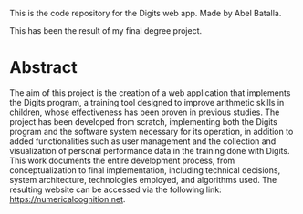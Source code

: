 This is the code repository for the Digits web app.
Made by Abel Batalla.

This has been the result of my final degree project.

# Abstract
The aim of this project is the creation of a web application that implements the Digits program, a training tool designed to improve arithmetic skills in children, whose effectiveness has been proven in previous studies. The project has been developed from scratch, implementing both the Digits program and the software system necessary for its operation, in addition to added functionalities such as user management and the collection and visualization of personal performance data in the training done with Digits.
This work documents the entire development process, from conceptualization to final implementation, including technical decisions, system architecture, technologies employed, and algorithms used. The resulting website can be accessed via the following link: https://numericalcognition.net.
